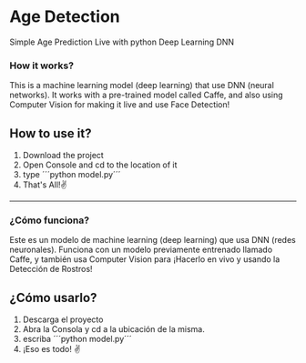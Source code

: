 # Age Detection
Simple Age Prediction Live with python Deep Learning DNN

### How it works?
This is a machine learning model (deep learning) that use DNN (neural networks). It works with a pre-trained model called Caffe, and also using Computer Vision for 
making it live and use Face Detection!

## How to use it?
1. Download the project
2. Open Console and cd to the location of it
3. type ´´´python model.py´´´
4. That's All!✌️

-----------------------------------------------------------------------------------------------------------------------------------------------------------------------

### ¿Cómo funciona?
Este es un modelo de machine learning (deep learning) que usa DNN (redes neuronales). Funciona con un modelo previamente entrenado llamado Caffe, 
y también usa Computer Vision para ¡Hacerlo en vivo y usando la Detección de Rostros!

## ¿Cómo usarlo?
1. Descarga el proyecto
2. Abra la Consola y cd a la ubicación de la misma.
3. escriba ´´´python model.py´´´
4. ¡Eso es todo! ✌️

